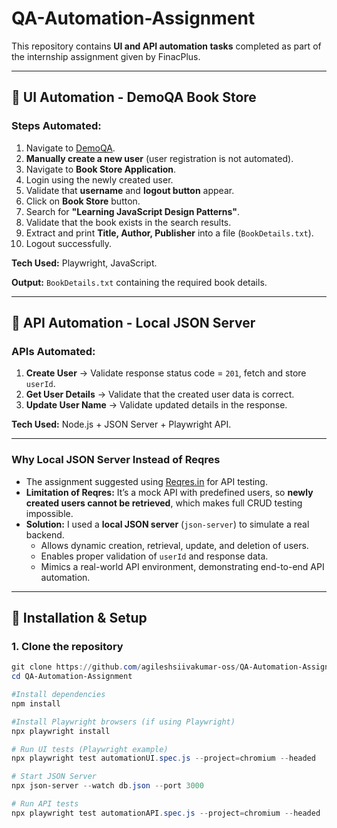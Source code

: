 ﻿# QA-Automation-Assignment
 
This repository contains **UI and API automation tasks** completed as part of the internship assignment given by FinacPlus.

---

## 🔹 UI Automation - DemoQA Book Store

### Steps Automated:

1. Navigate to [DemoQA](https://demoqa.com/).  
2. **Manually create a new user** (user registration is not automated).  
3. Navigate to **Book Store Application**.  
4. Login using the newly created user.  
5. Validate that **username** and **logout button** appear.  
6. Click on **Book Store** button.  
7. Search for **"Learning JavaScript Design Patterns"**.  
8. Validate that the book exists in the search results.  
9. Extract and print **Title, Author, Publisher** into a file (`BookDetails.txt`).  
10. Logout successfully.

**Tech Used:** Playwright, JavaScript.  

**Output:** `BookDetails.txt` containing the required book details.

---

## 🔹 API Automation - Local JSON Server

### APIs Automated:

1. **Create User** → Validate response status code = `201`, fetch and store `userId`.  
2. **Get User Details** → Validate that the created user data is correct.  
3. **Update User Name** → Validate updated details in the response.

**Tech Used:** Node.js + JSON Server + Playwright API.

---

### Why Local JSON Server Instead of Reqres

- The assignment suggested using [Reqres.in](https://reqres.in/) for API testing.  
- **Limitation of Reqres:** It’s a mock API with predefined users, so **newly created users cannot be retrieved**, which makes full CRUD testing impossible.  
- **Solution:** I used a **local JSON server** (`json-server`) to simulate a real backend.  
  - Allows dynamic creation, retrieval, update, and deletion of users.  
  - Enables proper validation of `userId` and response data.  
  - Mimics a real-world API environment, demonstrating end-to-end API automation.

---


## 🔹 Installation & Setup

### 1. Clone the repository
```powershell
git clone https://github.com/agileshsiivakumar-oss/QA-Automation-Assignment.git
cd QA-Automation-Assignment

#Install dependencies
npm install

#Install Playwright browsers (if using Playwright)
npx playwright install

# Run UI tests (Playwright example)
npx playwright test automationUI.spec.js --project=chromium --headed

# Start JSON Server
npx json-server --watch db.json --port 3000

# Run API tests
npx playwright test automationAPI.spec.js --project=chromium --headed
